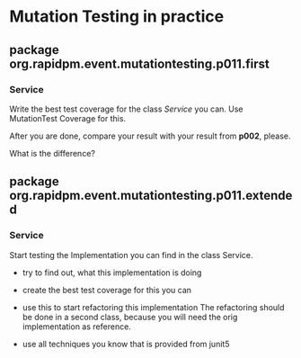 # Mutation Testing in practice

## package org.rapidpm.event.mutationtesting.p011.first
### Service 
Write the best test coverage for the class *Service*
you can. Use MutationTest Coverage for this.

After you are done, compare your result with your result from 
**p002**, please.

What is the difference?



## package org.rapidpm.event.mutationtesting.p011.extended
### Service
Start testing the Implementation you can find in the class Service.
* try to find out, what this implementation is doing
* create the best test coverage for this you can
* use this to start refactoring this implementation
    The refactoring should be done in a second class, 
    because you will need the orig implementation as reference.
    
* use all techniques you know that is provided from junit5

    
